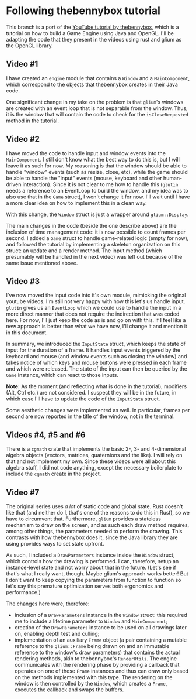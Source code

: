 # Following thebennybox tutorial

This branch is a port of the [YouTube tutorial by thebennybox](https://www.youtube.com/playlist?list=PLEETnX-uPtBXP_B2yupUKlflXBznWIlL5), which is a tutorial on how to build a Game Engine using Java and OpenGL. I'll be adapting the code that they present in the videos using rust and glium as the OpenGL library.

## Video #1

I have created an `engine` module that contains a `Window` and a `MainComponent`, which correspond to the objects that thebennybox creates in their Java code.

One significant change in my take on the problem is that `glium`'s windows are created with an event loop that is not separable from the window. Thus, it is the window that will contain the code to check for the `isCloseRequested` method in the tutorial.

## Video #2

I have moved the code to handle input and window events into the `MainComponent`. I still don't know what the best way to do this is, but I will leave it as such for now. My reasoning is that the window should be able to handle "window" events (such as resize, close, etc), while the game should be able to handle the "input" events (mouse, keyboard and other human-driven interaction). Since it is not clear to me how to handle this (`glutin` needs a reference to an EventLoop to build the window, and my idea was to also use that in the `Game` struct), I won't change it for now. I'll wait until I have a more clear idea on how to implement this in a clean way.

With this change, the `Window` struct is just a wrapper around `glium::Display`.

The main changes in the code (beside the one describe above) are the inclusion of time management code: it is now possible to count frames per second. I added a `Game` struct to handle game-related logic (empty for now), and followed the tutorial by implementing a skeleton organization on this struct: an update and a render method. The input method (which presumably will be handled in the next video) was left out because of the same issue mentioned above.

## Video #3

I've now moved the input code into it's own module, mimicking the original youtube videos. I'm still not very happy with how this let's us handle input. `glutin` gives us an `EventLoop` which we could use to handle the input in a more direct manner that does not require the indirection that was coded here. For now, I'll just keep the code as is and go on with this. If I feel like a new approach is better than what we have now, I'll change it and mention it in this document.

In summary, we introduced the `InputState` struct, which keeps the state of input for the duration of a frame. It handles input events triggered by the keyboard and mouse (and window events such as closing the window) and takes notice of which keys and mouse buttons were pressed in each frame and which were released. The state of the input can then be queried by the `Game` instance, which can react to those inputs.

**Note:** As the moment (and reflecting what is done in the tutorial), modifiers (Alt, Ctrl etc.) are not considered. I suspect they will be in the future, in which case I'll have to update the code of the `InputState` struct.

Some aesthetic changes were implemented as well. In particular, frames per second are now reported in the title of the window, not in the terminal.

## Videos #4, #5 and #6

There is a `cgmath` crate that implements the basic 2-, 3- and 4-dimensional algebra objects (vectors, matrices, quaternions and the like). I will rely on that and not implement my own. Since these videos were all about this algebra stuff, I did not code anything, except the necessary boilerplate to include the `cgmath` create in the project.

## Video #7

The original series uses *a lot* of static code and global state. Rust doesn't like that (and neither do I, that's one of the reasons to do this in Rust), so we have to circumvent that. Furthermore, `glium` provides a stateless mechanism to draw on the screen, and as such each draw method requires, among other things, the parameters needed to perform the drawing. This contrasts with how thebennybox does it, since the Java library they are using provides ways to set state upfront.

As such, I included a `DrawParameters` instance inside the `Window` struct, which controls how the drawing is performed. I can, therefore, setup an instance-level state and not worry about that in the future. (Let's see if that's what I really want, though. Maybe glium's approach works better! But I don't want to keep copying the parameters from function to function so let's say this premature optimization serves both ergonomics and performance.)

The changes here were, therefore:

- inclusion of a `DrawParameters` instance in the `Window` struct: this required me to include a lifetime parameter to `Window` and `MainComponent`;
- creation of the `DrawParameters` instance to be used on all drawings later on, enabling depth test and culling;
- implementation of an auxiliary `Frame` object (a pair containing a mutable reference to the `glium::Frame` being drawn on and an immutable reference to the window's draw parameters) that contains the actual rendering methods, akin to thebennybox's `RenderUtils`. The engine communicates with the rendering phase by providing a callback that operates on one of these `Frame` instances and thus can draw only based on the methods implemented with this type. The rendering on the window is then controlled by the `Window`, which creates a `Frame`, executes the callback and swaps the buffers.
